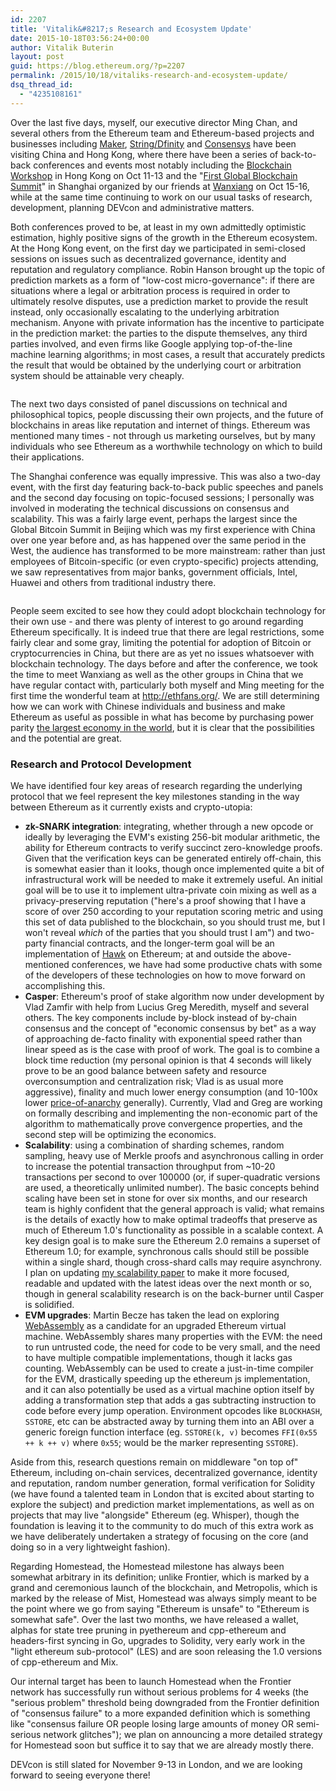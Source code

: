 ```yaml
---
id: 2207
title: 'Vitalik&#8217;s Research and Ecosystem Update'
date: 2015-10-18T03:56:24+00:00
author: Vitalik Buterin
layout: post
guid: https://blog.ethereum.org/?p=2207
permalink: /2015/10/18/vitaliks-research-and-ecosystem-update/
dsq_thread_id:
  - "4235108161"
---
```

Over the last five days, myself, our executive director Ming Chan, and several others from the Ethereum team and Ethereum-based projects and businesses including <a href="http://makerdao.com">Maker</a>, <a href="http://dfinity.io/">String/Dfinity</a> and <a href="http://consensys.net">Consensys</a> have been visiting China and Hong Kong, where there have been a series of back-to-back conferences and events most notably including the <a href="http://blockchainworkshops.org/">Blockchain Workshop</a> in Hong Kong on Oct 11-13 and the "<a href="http://www.hbrchina.org/150922/index.shtml">First Global Blockchain Summit</a>" in Shanghai organized by our friends at <a href="http://www.wanxiang.com.cn/product/index.asp">Wanxiang</a> on Oct 15-16, while at the same time continuing to work on our usual tasks of research, development, planning DEVcon and administrative matters.

Both conferences proved to be, at least in my own admittedly optimistic estimation, highly positive signs of the growth in the Ethereum ecosystem. At the Hong Kong event, on the first day we participated in semi-closed sessions on issues such as decentralized governance, identity and reputation and regulatory compliance. Robin Hanson brought up the topic of prediction markets as a form of "low-cost micro-governance": if there are situations where a legal or arbitration process is required in order to ultimately resolve disputes, use a prediction market to provide the result instead, only occasionally escalating to the underlying arbitration mechanism. Anyone with private information has the incentive to participate in the prediction market: the parties to the dispute themselves, any third parties involved, and even firms like Google applying top-of-the-line machine learning algorithms; in most cases, a result that accurately predicts the result that would be obtained by the underlying court or arbitration system should be attainable very cheaply.

<img src="http://allcoinsnews.com/wp-content/uploads/2015/10/20151012_144450.jpg" alt=""/>

The next two days consisted of panel discussions on technical and philosophical topics, people discussing their own projects, and the future of blockchains in areas like reputation and internet of things. Ethereum was mentioned many times - not through us marketing ourselves, but by many individuals who see Ethereum as a worthwhile technology on which to build their applications.

The Shanghai conference was equally impressive. This was also a two-day event, with the first day featuring back-to-back public speeches and panels and the second day focusing on topic-focused sessions; I personally was involved in moderating the technical discussions on consensus and scalability. This was a fairly large event, perhaps the largest since the Global Bitcoin Summit in Beijing which was my first experience with China over one year before and, as has happened over the same period in the West, the audience has transformed to be more mainstream: rather than just employees of Bitcoin-specific (or even crypto-specific) projects attending, we saw representatives from major banks, government officials, Intel, Huawei and others from traditional industry there.

<img src="http://www.bitcoin86.com/uploads/allimg/151015/1-151015100R2.jpg" alt="" />

People seem excited to see how they could adopt blockchain technology for their own use - and there was plenty of interest to go around regarding Ethereum specifically. It is indeed true that there are legal restrictions, some fairly clear and some gray, limiting the potential for adoption of Bitcoin or cryptocurrencies in China, but there are as yet no issues whatsoever with blockchain technology. The days before and after the conference, we took the time to meet Wanxiang as well as the other groups in China that we have regular contact with, particularly both myself and Ming meeting for the first time the wonderful team at <a href="http://ethfans.org/">http://ethfans.org/</a>. We are still determining how we can work with Chinese individuals and business and make Ethereum as useful as possible in what has become by purchasing power parity <a href="https://en.wikipedia.org/wiki/List_of_countries_by_GDP_%28PPP%29">the largest economy in the world</a>, but it is clear that the possibilities and the potential are great.
<h3>Research and Protocol Development</h3>
We have identified four key areas of research regarding the underlying protocol that we feel represent the key milestones standing in the way between Ethereum as it currently exists and crypto-utopia:
<ul>
	<li><strong>zk-SNARK integration</strong>: integrating, whether through a new opcode or ideally by leveraging the EVM's existing 256-bit modular arithmetic, the ability for Ethereum contracts to verify succinct zero-knowledge proofs. Given that the verification keys can be generated entirely off-chain, this is somewhat easier than it looks, though once implemented quite a bit of infrastructural work will be needed to make it extremely useful. An initial goal will be to use it to implement ultra-private coin mixing as well as a privacy-preserving reputation ("here's a proof showing that I have a score of over 250 according to your reputation scoring metric and using this set of data published to the blockchain, so you should trust me, but I won't reveal <em>which</em> of the parties that you should trust I am") and two-party financial contracts, and the longer-term goal will be an implementation of <a href="http://oblivm.com/hawk/">Hawk</a> on Ethereum; at and outside the above-mentioned conferences, we have had some productive chats with some of the developers of these technologies on how to move forward on accomplishing this.</li>
	<li><strong>Casper</strong>: Ethereum's proof of stake algorithm now under development by Vlad Zamfir with help from Lucius Greg Meredith, myself and several others. The key components include by-block instead of by-chain consensus and the concept of "economic consensus by bet" as a way of approaching de-facto finality with exponential speed rather than linear speed as is the case with proof of work. The goal is to combine a block time reduction (my personal opinion is that 4 seconds will likely prove to be an good balance between safety and resource overconsumption and centralization risk; Vlad is as usual more aggressive), finality and much lower energy consumption (and 10-100x lower <a href="https://en.wikipedia.org/wiki/Price_of_anarchy">price-of-anarchy</a> generally). Currently, Vlad and Greg are working on formally describing and implementing the non-economic part of the algorithm to mathematically prove convergence properties, and the second step will be optimizing the economics.</li>
	<li><strong>Scalability</strong>: using a combination of sharding schemes, random sampling, heavy use of Merkle proofs and asynchronous calling in order to increase the potential transaction throughput from ~10-20 transactions per second to over 100000 (or, if super-quadratic versions are used, a theoretically unlimited number). The basic concepts behind scaling have been set in stone for over six months, and our research team is highly confident that the general approach is valid; what remains is the details of exactly how to make optimal tradeoffs that preserve as much of Ethereum 1.0's functionality as possible in a scalable context. A key design goal is to make sure the Ethereum 2.0 remains a superset of Ethereum 1.0; for example, synchronous calls should still be possible within a single shard, though cross-shard calls may require asynchrony. I plan on updating <a href="http://github.com/vbuterin/scalability_paper">my scalability paper</a> to make it more focused, readable and updated with the latest ideas over the next month or so, though in general scalability research is on the back-burner until Casper is solidified.</li>
	<li><strong>EVM upgrades</strong>: Martin Becze has taken the lead on exploring <a href="https://en.wikipedia.org/wiki/WebAssembly">WebAssembly</a> as a candidate for an upgraded Ethereum virtual machine. WebAssembly shares many properties with the EVM: the need to run untrusted code, the need for code to be very small, and the need to have multiple compatible implementations, though it lacks gas counting. WebAssembly can be used to create a just-in-time compiler for the EVM, drastically speeding up the ethereum js implementation, and it can also potentially be used as a virtual machine option itself by adding a transformation step that adds a gas subtracting instruction to code before every jump operation. Environment opcodes like <code>BLOCKHASH</code>, <code>SSTORE</code>, etc can be abstracted away by turning them into an ABI over a generic foreign function interface (eg. <code>SSTORE(k, v)</code> becomes <code>FFI(0x55 ++ k ++ v)</code> where <code>0x55</code>; would be the marker representing <code>SSTORE</code>).</li>
</ul>
Aside from this, research questions remain on middleware "on top of" Ethereum, including on-chain services, decentralized governance, identity and reputation, random number generation, formal verification for Solidity (we have found a talented team in London that is excited about starting to explore the subject) and prediction market implementations, as well as on projects that may live "alongside" Ethereum (eg. Whisper), though the foundation is leaving it to the community to do much of this extra work as we have deliberately undertaken a strategy of focusing on the core (and doing so in a very lightweight fashion).

Regarding Homestead, the Homestead milestone has always been somewhat arbitrary in its definition; unlike Frontier, which is marked by a grand and ceremonious launch of the blockchain, and Metropolis, which is marked by the release of Mist, Homestead was always simply meant to be the point where we go from saying "Ethereum is unsafe" to "Ethereum is somewhat safe". Over the last two months, we have released a wallet, alphas for state tree pruning in pyethereum and cpp-ethereum and headers-first syncing in Go, upgrades to Solidity, very early work in the "light ethereum sub-protocol" (LES) and are soon releasing the 1.0 versions of cpp-ethereum and Mix.

Our internal target has been to launch Homestead when the Frontier network has successfully run without serious problems for 4 weeks (the "serious problem" threshold being downgraded from the Frontier definition of "consensus failure" to a more expanded definition which is something like "consensus failure OR people losing large amounts of money OR semi-serious network glitches"); we plan on announcing a more detailed strategy for Homestead soon but suffice it to say that we are already mostly there.

DEVcon is still slated for November 9-13 in London, and we are looking forward to seeing everyone there!